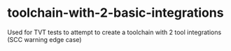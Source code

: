 # toolchain-with-2-basic-integrations
Used for TVT tests to attempt to create a toolchain with 2 tool integrations (SCC warning edge case)
